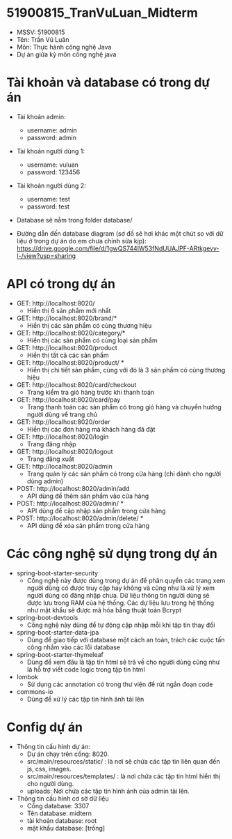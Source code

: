 # 51900815_TranVuLuan_Midterm
- MSSV: 51900815
- Tên: Trần Vũ Luân
- Môn: Thực hành công nghệ Java
- Dự án giữa kỳ môn công nghệ java

# Tài khoản và database có trong dự án
- Tài khoản admin:
    + username: admin
    + password: admin
- Tài khoản người dùng 1:
    + username: vuluan
    + password: 123456
- Tài khoản người dùng 2:
    + username: test
    + password: test

- Database sẽ nằm trong folder database/
- Đường dẫn đến database diagram (sơ đồ sẽ hơi khác một chút so với dữ liệu ở trong dự án do em chưa chỉnh sửa kịp): https://drive.google.com/file/d/1gwQS744lW53fNdUUAJPF-ARtkgevv-l-/view?usp=sharing

# API có trong dự án
- GET: http://localhost:8020/
    + Hiển thị 6 sản phẩm mới nhất
- GET: http://localhost:8020/brand/*
    + Hiển thị các sản phẩm có cùng thương hiệu
- GET: http://localhost:8020/category/*
    + Hiển thị các sản phẩm có cùng loại sản phẩm
- GET: http://localhost:8020/product
    + Hiển thị tất cả các sản phẩm
- GET: http://localhost:8020/product/ *
    + Hiển thị chi tiết sản phẩm, cùng với đó là 3 sản phẩm có cùng thương hiệu
- GET: http://localhost:8020/card/checkout
    + Trang kiểm tra giỏ hàng trước khi thanh toán
- GET: http://localhost:8020/card/pay
    + Trang thanh toán các sản phẩm có trong giỏ hàng và chuyển hướng người dùng về trang chủ
- GET: http://localhost:8020/order
    + Hiển thị các đơn hàng mà khách hàng đã đặt
- GET: http://localhost:8020/login
    + Trang đăng nhập
- GET: http://localhost:8020/logout
    + Trang đăng xuất
- GET: http://localhost:8020/admin
    + Trang quản lý các sản phẩm có trong cửa hàng (chỉ dành cho người dùng admin)
- POST: http://localhost:8020/admin/add
    + API dùng để thêm sản phẩm vào cửa hàng
- POST: http://localhost:8020/admin/ *
    + API dùng để cập nhập sản phẩm trong cửa hàng
- POST: http://localhost:8020/admin/delete/ *
    + API dùng để xóa sản phẩm trong cửa hàng

# Các công nghệ sử dụng trong dự án
- spring-boot-starter-security
    + Công nghệ này được dùng trong dự án để phân quyền các trang xem người dùng có được truy cập hay không và cũng như là xử lý xem người dùng có đăng nhập chưa. Dữ liệu thông tin người dùng sẽ được lưu trong RAM của hệ thống. Các dự liệu lưu trong hệ thống như mật khẩu sẽ được mã hóa bằng thuật toán Bcrypt
- spring-boot-devtools
    + Công nghệ này dùng để tự động cập nhập mỗi khi tập tin thay đổi
- spring-boot-starter-data-jpa
    + Dùng để giao tiếp với database một cách an toàn, trách các cuộc tấn công nhắm vào các lỗi database
- spring-boot-starter-thymeleaf
    + Dùng để xem đâu là tập tin html sẽ trả về cho người dùng cũng như là hỗ trợ viết code logic trong tập tin html
- lombok
    + Sử dụng các annotation có trong thư viện để rút ngắn đoạn code
- commons-io
    + Dùng để xử lý các tập tin hình ảnh tải lên

# Config dự án
- Thông tin cấu hình dự án:
    + Dự án chạy trên cổng: 8020.
    + src/main/resources/static/ : là nơi sẽ chứa các tập tin liên quan đến js, css, images.
    + src/main/resources/templates/ : là nơi chứa các tập tin html hiển thị cho người dùng.
    + uploads: Nơi chứa các tập tin hình ảnh của admin tải lên.
- Thông tin cấu hình cơ sở dữ liệu
    + Cổng database: 3307
    + Tên database: midtern
    + tài khoản database: root
    + mật khẩu database: [trống]

